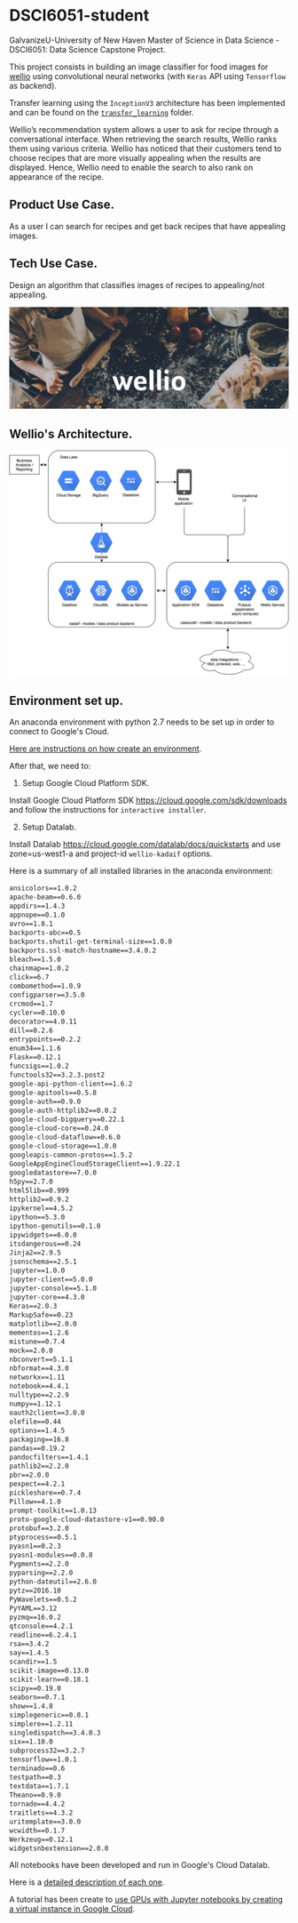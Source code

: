 # DSCI6051-student
GalvanizeU-University of New Haven Master of Science in Data Science - DSCI6051: Data Science Capstone Project.

This project consists in building an image classifier for food images for [wellio](http://www/getwellio.com) using convolutional neural networks (with `Keras` API using `Tensorflow` as backend).

Transfer learning using the `InceptionV3` architecture has been implemented and can be found on the [`transfer_learning`](transfer_learning) folder.

Wellio’s recommendation system allows a user to ask for recipe through a conversational interface. When retrieving the search results, Wellio ranks them using various criteria. Wellio has noticed that their customers tend to choose recipes that are more visually appealing when the results are displayed. Hence, Wellio need to enable the search to also rank on appearance of the recipe.

Product Use Case.
-----------------
As a user I can search for recipes and get back recipes that have appealing images.

Tech Use Case.
--------------
Design an algorithm that classifies images of recipes to appealing/not appealing.

<img src='images/w-1.jpg' />

Wellio's Architecture.
----------------------

<img src='images/Wellio-Architecture.jpg' />

Environment set up.
-------------------
An anaconda environment with python 2.7 needs to be set up in order to connect to Google's Cloud.

[Here are instructions on how create an  environment](https://uoa-eresearch.github.io/eresearch-cookbook/recipe/2014/11/20/conda/).

After that, we need to:

1. Setup Google Cloud Platform SDK.

Install Google Cloud Platform SDK https://cloud.google.com/sdk/downloads and follow the instructions for `interactive installer`.

2. Setup Datalab.

Install Datalab https://cloud.google.com/datalab/docs/quickstarts and use zone=us-west1-a and project-id `wellio-kadaif` options.

Here is a summary of all installed libraries in the anaconda environment:

```
ansicolors==1.0.2
apache-beam==0.6.0
appdirs==1.4.3
appnope==0.1.0
avro==1.8.1
backports-abc==0.5
backports.shutil-get-terminal-size==1.0.0
backports.ssl-match-hostname==3.4.0.2
bleach==1.5.0
chainmap==1.0.2
click==6.7
combomethod==1.0.9
configparser==3.5.0
crcmod==1.7
cycler==0.10.0
decorator==4.0.11
dill==0.2.6
entrypoints==0.2.2
enum34==1.1.6
Flask==0.12.1
funcsigs==1.0.2
functools32==3.2.3.post2
google-api-python-client==1.6.2
google-apitools==0.5.8
google-auth==0.9.0
google-auth-httplib2==0.0.2
google-cloud-bigquery==0.22.1
google-cloud-core==0.24.0
google-cloud-dataflow==0.6.0
google-cloud-storage==1.0.0
googleapis-common-protos==1.5.2
GoogleAppEngineCloudStorageClient==1.9.22.1
googledatastore==7.0.0
h5py==2.7.0
html5lib==0.999
httplib2==0.9.2
ipykernel==4.5.2
ipython==5.3.0
ipython-genutils==0.1.0
ipywidgets==6.0.0
itsdangerous==0.24
Jinja2==2.9.5
jsonschema==2.5.1
jupyter==1.0.0
jupyter-client==5.0.0
jupyter-console==5.1.0
jupyter-core==4.3.0
Keras==2.0.3
MarkupSafe==0.23
matplotlib==2.0.0
mementos==1.2.6
mistune==0.7.4
mock==2.0.0
nbconvert==5.1.1
nbformat==4.3.0
networkx==1.11
notebook==4.4.1
nulltype==2.2.9
numpy==1.12.1
oauth2client==3.0.0
olefile==0.44
options==1.4.5
packaging==16.8
pandas==0.19.2
pandocfilters==1.4.1
pathlib2==2.2.0
pbr==2.0.0
pexpect==4.2.1
pickleshare==0.7.4
Pillow==4.1.0
prompt-toolkit==1.0.13
proto-google-cloud-datastore-v1==0.90.0
protobuf==3.2.0
ptyprocess==0.5.1
pyasn1==0.2.3
pyasn1-modules==0.0.8
Pygments==2.2.0
pyparsing==2.2.0
python-dateutil==2.6.0
pytz==2016.10
PyWavelets==0.5.2
PyYAML==3.12
pyzmq==16.0.2
qtconsole==4.2.1
readline==6.2.4.1
rsa==3.4.2
say==1.4.5
scandir==1.5
scikit-image==0.13.0
scikit-learn==0.18.1
scipy==0.19.0
seaborn==0.7.1
show==1.4.8
simplegeneric==0.8.1
simplere==1.2.11
singledispatch==3.4.0.3
six==1.10.0
subprocess32==3.2.7
tensorflow==1.0.1
terminado==0.6
testpath==0.3
textdata==1.7.1
Theano==0.9.0
tornado==4.4.2
traitlets==4.3.2
uritemplate==3.0.0
wcwidth==0.1.7
Werkzeug==0.12.1
widgetsnbextension==2.0.0
```

All notebooks have been developed and run in Google's Cloud Datalab.

Here is a [detailed description of each one](Instructions.md).

A tutorial has been create to [use GPUs with Jupyter notebooks by creating a virtual instance in Google Cloud](install_cuda_google_cloud).
